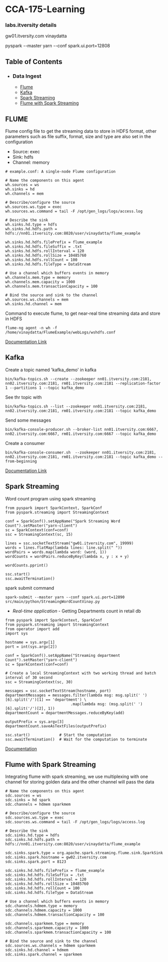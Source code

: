 # CCA-175-Learning

### labs.itversity details
gw01.itversity.com
vinaydatta


pyspark --master yarn --conf spark.ui.port=12808


## Table of Contents
- ### Data Ingest
  - [Flume](https://github.com/vpinnaka/CCA-175-Learning#flume)
  - [Kafka](https://github.com/vpinnaka/CCA-175-Learning#kafka)
  - [Spark Streaming](https://github.com/vpinnaka/CCA-175-Learning#spark-streaming)
  - [Flume with Spark Streaming](https://github.com/vpinnaka/CCA-175-Learning/blob/master/README.md#flume-with-spark-streaming)

## FLUME

Flume config file to get the streaming data to store in HDFS format, other parameters such as file suffix, format, size and type are also set in the configuration
- Source: exec
- Sink: hdfs
- Channel: memory
```
# example.conf: A single-node Flume configuration

# Name the components on this agent
wh.sources = ws
wh.sinks = hd
wh.channels = mem

# Describe/configure the source
wh.sources.ws.type = exec
wh.sources.ws.command = tail -F /opt/gen_logs/logs/access.log

# Describe the sink
wh.sinks.hd.type = hdfs
wh.sinks.hd.hdfs.path = hdfs://nn01.itversity.com:8020/user/vinaydatta/flume_example

wh.sinks.hd.hdfs.filePrefix = flume_example
wh.sinks.hd.hdfs.fileSuffix = .txt
wh.sinks.hd.hdfs.rollInterval = 120
wh.sinks.hd.hdfs.rollSize = 10485760
wh.sinks.hd.hdfs.rollCount = 100
wh.sinks.hd.hdfs.fileType = DataStream

# Use a channel which buffers events in memory
wh.channels.mem.type = memory
wh.channels.mem.capacity = 1000
wh.channels.mem.transactionCapacity = 100

# Bind the source and sink to the channel
wh.sources.ws.channels = mem
wh.sinks.hd.channel = mem

```

Command to execute flume, to get near-real time streaming data and store in HDFS
```
flume-ng agent -n wh -f /home/vinaydatta/FlumeExample/webLogs/wshdfs.conf 
```
[Documentation Link](https://archive.cloudera.com/cdh5/cdh/5/flume-ng/FlumeUserGuide.html#hdfs-sink)


## Kafka
Create a topic named 'kafka_demo' in kafka
```
bin/kafka-topics.sh --create --zookeeper nn01.itversity.com:2181, nn02.itversity.com:2181, rm01.itversity.com:2181 --replication-factor 1 --partitions 1 --topic kafka_demo
```
See thr topic with
```
bin/kafka-topics.sh --list --zookeeper nn01.itversity.com:2181, nn02.itversity.com:2181, rm01.itversity.com:2181 --topic kafka_demo
```
Send some messages
```
bin/kafka-console-producer.sh --broker-list nn01.itversity.com:6667, nn02.itversity.com:6667, rm01.itversity.com:6667 --topic kafka_demo
```
Create a consumer
```
bin/kafka-console-consumer.sh  --zookeeper nn01.itversity.com:2181, nn02.itversity.com:2181, rm01.itversity.com:2181 --topic kafka_demo --from-beginning
```
[Documentation Link](https://kafka.apache.org/quickstart)

## Spark Streaming
Word count program using spark streaming
```
from pyspark import SparkContext, SparkConf
from pyspark.streaming import StreamingContext

conf = SparkConf().setAppName("Spark Streaming Word Count").setMaster("yarn-client")
sc = SparkContext(conf=conf)
ssc = StreamingContext(sc, 15)

lines = ssc.socketTextStream("gw01.itversity.com", 19999)
words = lines.flatMap(lambda lines: line.split(" "))
wordPairs = words.map(lambda word: (word, 1))
wordCounts = wordPairs.reduceByKey(lambda x, y : x + y)

wordCounts.pprint()

ssc.start()
ssc.awaitTermination()

```
spark submit command
```
spark-submit --master yarn --conf spark.ui.port=12890 src/main/python/StreamingWordCountVinay.py
```
- *Real-time application* - Getting Departments count in retail db
```
from pyspark import SparkContext, SparkConf
from pyspark.streaming import StreamingContext
from operator import add
import sys

hostname = sys.argv[1]
port = int(sys.argv[2])

conf = SparkConf().setAppName("Streaming department Count").setMaster("yarn-client")
sc = SparkContext(conf=conf)

# Create a local StreamingContext with two working thread and batch interval of 30 second
ssc = StreamingContext(sc, 30)

messages = ssc.socketTextStream(hostname, port)
departmentMessages = messages.filter(lambda msg: msg.split(' ')[6].split('/')[1] == 'department') \
                             .map(lambda msg: (msg.split(' ')[6].split('/')[2], 1)) 
departmentCount = departmentMessages.reduceByKey(add)

outputPrefix = sys.argv[3]
departmentCount.saveAsTextFiles(outputPrefix)

ssc.start()             # Start the computation
ssc.awaitTermination()  # Wait for the computation to terminate
```
[Documentation](http://spark.apache.org/docs/1.6.0/streaming-programming-guide.html#a-quick-example)

## Flume with Spark Streaming
Integrating flume with spark streaming, we use multiplexing with one channel for storing golden data and the other channel will pass the data 
```
# Name the components on this agent
sdc.sources = ws
sdc.sinks = hd spark
sdc.channels = hdmem sparkmem

# Describe/configure the source
sdc.sources.ws.type = exec
sdc.sources.ws.command = tail -F /opt/gen_logs/logs/access.log

# Describe the sink
sdc.sinks.hd.type = hdfs
sdc.sinks.hd.hdfs.path = hdfs://nn01.itversity.com:8020/user/vinaydatta/flume_example

sdc.sinks.spark.type = org.apache.spark.streaming.flume.sink.SparkSink
sdc.sinks.spark.hostname = gw02.itversity.com
sdc.sinks.spark.port = 8123

sdc.sinks.hd.hdfs.filePrefix = flume_example
sdc.sinks.hd.hdfs.fileSuffix = .txt
sdc.sinks.hd.hdfs.rollInterval = 120
sdc.sinks.hd.hdfs.rollSize = 10485760
sdc.sinks.hd.hdfs.rollCount = 100
sdc.sinks.hd.hdfs.fileType = DataStream

# Use a channel which buffers events in memory
sdc.channels.hdmem.type = memory
sdc.channels.hdmem.capacity = 1000
sdc.channels.hdmem.transactionCapacity = 100

sdc.channels.sparkmem.type = memory
sdc.channels.sparkmem.capacity = 1000
sdc.channels.sparkmem.transactionCapacity = 100

# Bind the source and sink to the channel
sdc.sources.ws.channels = hdmem sparkmem
sdc.sinks.hd.channel = hdmem
sdc.sinks.spark.channel = sparkmem
```








